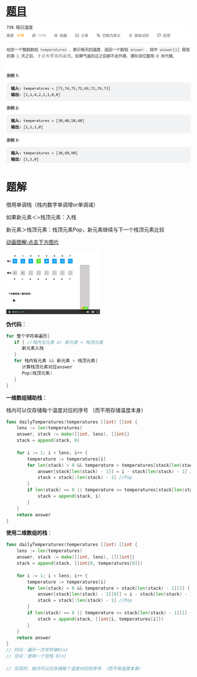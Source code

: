 

# [题目](https://leetcode-cn.com/problems/daily-temperatures/)

<img src="pic/%5Bclass%5D%E6%AF%8F%E6%97%A5%E6%B8%A9%E5%BA%A6.assets/image-20220422201216261.png" alt="image-20220422201216261" style="zoom:50%;" />



# 题解

借用单调栈（栈内数字单调增or单调减）

如果新元素＜=栈顶元素：入栈

新元素＞栈顶元素：栈顶元素Pop，新元素继续与下一个栈顶元素比较

[动画图解:点击下方图片]()

[<img src="pic/%5Bclass%5D%E6%AF%8F%E6%97%A5%E6%B8%A9%E5%BA%A6.assets/image-20220422201541459.png" alt="image-20220422201541459" style="zoom:25%;" />](https://leetcode-cn.com/problems/daily-temperatures/solution/leetcode-tu-jie-739mei-ri-wen-du-by-misterbooo/)

**伪代码**：

```go
for 整个字符串遍历{
   if { //栈内无元素 or 新元素 < 栈顶元素
      新元素入栈
   }
   for 栈内有元素 && 新元素 > 栈顶元素{
      计算栈顶元素对应answer
      Pop(栈顶元素)
   }
}
```







**一维数组辅助栈**：

栈内可以仅存储每个温度对应的序号 （而不用存储温度本身）

```go
func dailyTemperatures(temperatures []int) []int {
    lens := len(temperatures)
    answer, stack := make([]int, lens), []int{}
    stack = append(stack, 0)

    for i := 1; i < lens; i++ {
        temperature := temperatures[i]
        for len(stack) > 0 && temperature > temperatures[stack[len(stack) - 1]] { //栈内有元素 && 新元素 > 栈顶元素
            answer[stack[len(stack) - 1]] = i - stack[len(stack) - 1] // 栈顶元素对应answer:新元素序号 - 栈顶元素序号
            stack = stack[:len(stack) - 1] //Pop
        }
        if len(stack) == 0 || temperature <= temperatures[stack[len(stack) - 1]] { //栈内无元素 or 新元素 <= 栈顶元素
            stack = append(stack, i)
        }
    }
    return answer
}
```



**使用二维数组的栈**：

```go
func dailyTemperatures(temperatures []int) []int {
    lens := len(temperatures)
    answer, stack := make([]int, lens), [][]int{}
    stack = append(stack, []int{0, temperatures[0]})

    for i := 1; i < lens; i++ {
        temperature := temperatures[i]
        for len(stack) > 0 && temperature > stack[len(stack) - 1][1] { //栈内有元素 && 新元素 > 栈顶元素
            answer[stack[len(stack) - 1][0]] = i - stack[len(stack) - 1][0] // 栈顶元素对应answer:新元素序号 - 栈顶元素序号
            stack = stack[:len(stack) - 1] //Pop
        }
        if len(stack) == 0 || temperature <= stack[len(stack) - 1][1] { //栈内无元素 or 新元素 <= 栈顶元素
            stack = append(stack, []int{i, temperatures[i]})
        }
    }
    return answer
}
// 时间：遍历一次字符串O(n)
// 空间：使用一个空栈 O(n)

// 实现时，栈内可以仅存储每个温度对应的序号 （而不用温度本身）
```

